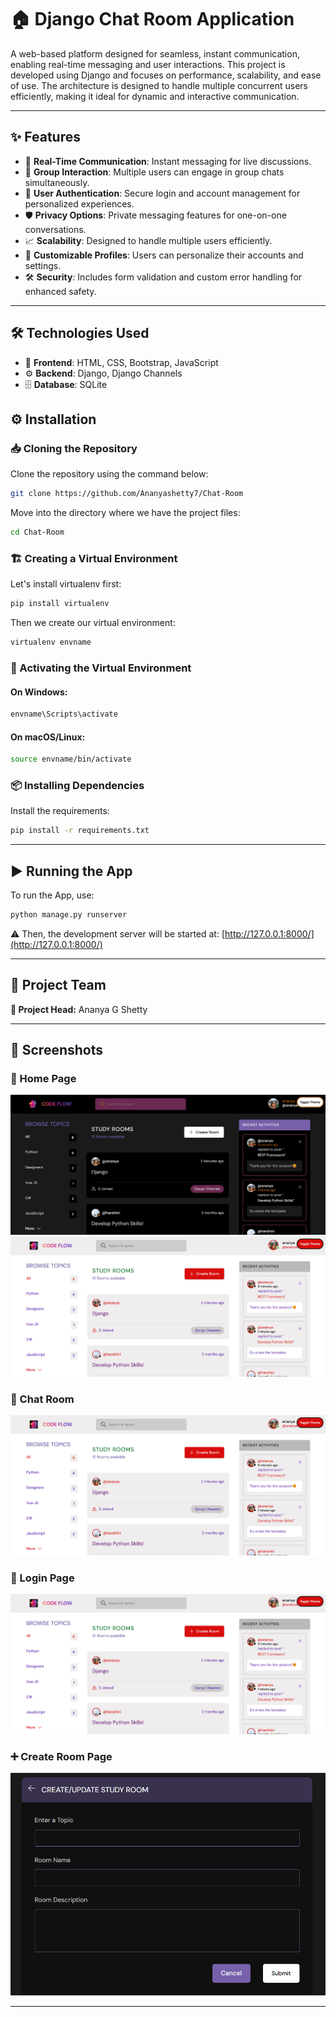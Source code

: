 # 🏠 Django Chat Room Application

A web-based platform designed for seamless, instant communication, enabling real-time messaging and user interactions. This project is developed using Django and focuses on performance, scalability, and ease of use. The architecture is designed to handle multiple concurrent users efficiently, making it ideal for dynamic and interactive communication.

---

## ✨ Features
- 🚀 **Real-Time Communication**: Instant messaging for live discussions.
- 👥 **Group Interaction**: Multiple users can engage in group chats simultaneously.
- 🔐 **User Authentication**: Secure login and account management for personalized experiences.
- 🛡 **Privacy Options**: Private messaging features for one-on-one conversations.
- 📈 **Scalability**: Designed to handle multiple users efficiently.
- 🎨 **Customizable Profiles**: Users can personalize their accounts and settings.
- 🛠 **Security**: Includes form validation and custom error handling for enhanced safety.

---

## 🛠 Technologies Used
- 🎨 **Frontend**: HTML, CSS, Bootstrap, JavaScript
- ⚙ **Backend**: Django, Django Channels
- 🗄 **Database**: SQLite


## ⚙ Installation

### 📥 Cloning the Repository
Clone the repository using the command below:
```sh
git clone https://github.com/Ananyashetty7/Chat-Room
```
Move into the directory where we have the project files:
```sh
cd Chat-Room
```

### 🏗 Creating a Virtual Environment
Let's install virtualenv first:
```sh
pip install virtualenv
```
Then we create our virtual environment:
```sh
virtualenv envname
```

### 🚀 Activating the Virtual Environment
#### On Windows:
```sh
envname\Scripts\activate
```
#### On macOS/Linux:
```sh
source envname/bin/activate
```

### 📦 Installing Dependencies
Install the requirements:
```sh
pip install -r requirements.txt
```

---

## ▶ Running the App
To run the App, use:
```sh
python manage.py runserver
```
⚠ Then, the development server will be started at: [http://127.0.0.1:8000/](http://127.0.0.1:8000/)

---

## 👥 Project Team
**🚀 Project Head:** Ananya G Shetty

---

## 📸 Screenshots
### 🏡 Home Page
![Home Page](screenshots/home.png)
![Home Page](screenshots/home1.png)

### 💬 Chat Room
![Chat Room](screenshots/chat_room.png)

### 🔑 Login Page
![Login Page](screenshots/login.png)

### ➕ Create Room Page
![Create Room Page](screenshots/create_room.png)

---

